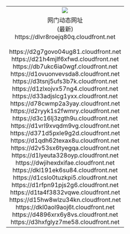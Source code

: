 ﻿<table>
  <tr></tr>
  <tr><td colspan=2 align=center><img src="https://dlvr8roejq80q.cloudfront.net/Up/oGate.jpg" /></td></tr>
  <tr><td colspan=2 align=center>网门动态网址<br/>(最新)
<br>https://dlvr8roejq80q.cloudfront.net
<br/>
<br>https://d2g7govo04ug81.cloudfront.net
<br>https://d21h4mjlf6xfwd.cloudfront.net
<br>https://db7ukc6ia0wgf.cloudfront.net
<br>https://d1ovuonvevsda8.cloudfront.net
<br>https://d3tsnj5ufs3b7k.cloudfront.net
<br>https://d1zlxojvx57ng4.cloudfront.net
<br>https://d33adjslcg1yxx.cloudfront.net
<br>https://d78cwmp2a3yay.cloudfront.net
<br>https://d2ryyk1s2fwmry.cloudfront.net
<br>https://d3c16lj3zgth9u.cloudfront.net
<br>https://d1vrl9xvqdm9vg.cloudfront.net
<br>https://d371d5pxle9g2d.cloudfront.net
<br>https://d1qdh62texax8u.cloudfront.net
<br>https://d2v53sx6tyegqa.cloudfront.net
<br>https://d1lyeuta328oyp.cloudfront.net
<br>https://dwjihexdxifae.cloudfront.net
<br>https://dkl191ek6su84.cloudfront.net
<br>https://d1cslo0tuzkpi5.cloudfront.net
<br>https://d1rfpn91pjs2g6.cloudfront.net
<br>https://d1ta4f3832vqwe.cloudfront.net
<br>https://d15hw8wlzu34kn.cloudfront.net
<br>https://dkl0aol9aoj6t.cloudfront.net
<br>https://d4896xrx6y8vs.cloudfront.net
<br>https://d3hxfglyz7me58.cloudfront.net
    </td>
  </tr>
</table>
